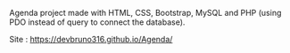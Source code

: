 Agenda project made with HTML, CSS, Bootstrap, MySQL and PHP (using PDO instead of query to connect the database).

Site : https://devbruno316.github.io/Agenda/
